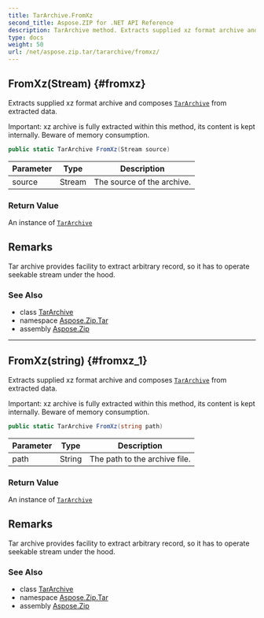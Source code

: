 ```yaml
---
title: TarArchive.FromXz
second_title: Aspose.ZIP for .NET API Reference
description: TarArchive method. Extracts supplied xz format archive and composes TarArchive from extracted data
type: docs
weight: 50
url: /net/aspose.zip.tar/tararchive/fromxz/
---
```

## FromXz(Stream) {#fromxz}

Extracts supplied xz format archive and composes [`TarArchive`](../) from extracted data.

Important: xz archive is fully extracted within this method, its content is kept internally. Beware of memory consumption.

```csharp
public static TarArchive FromXz(Stream source)
```

| Parameter | Type | Description |
| --- | --- | --- |
| source | Stream | The source of the archive. |

### Return Value

An instance of [`TarArchive`](../)

## Remarks

Tar archive provides facility to extract arbitrary record, so it has to operate seekable stream under the hood.

### See Also

* class [TarArchive](../)
* namespace [Aspose.Zip.Tar](../../tararchive/)
* assembly [Aspose.Zip](../../../)

---

## FromXz(string) {#fromxz_1}

Extracts supplied xz format archive and composes [`TarArchive`](../) from extracted data.

Important: xz archive is fully extracted within this method, its content is kept internally. Beware of memory consumption.

```csharp
public static TarArchive FromXz(string path)
```

| Parameter | Type | Description |
| --- | --- | --- |
| path | String | The path to the archive file. |

### Return Value

An instance of [`TarArchive`](../)

## Remarks

Tar archive provides facility to extract arbitrary record, so it has to operate seekable stream under the hood.

### See Also

* class [TarArchive](../)
* namespace [Aspose.Zip.Tar](../../tararchive/)
* assembly [Aspose.Zip](../../../)


